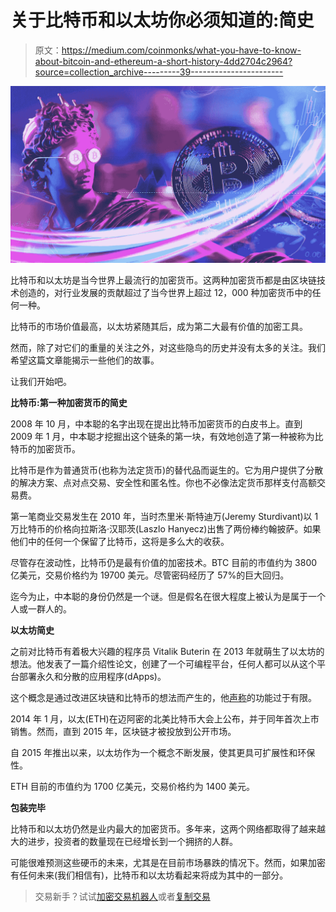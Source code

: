 # 关于比特币和以太坊你必须知道的:简史

> 原文：<https://medium.com/coinmonks/what-you-have-to-know-about-bitcoin-and-ethereum-a-short-history-4dd2704c2964?source=collection_archive---------39----------------------->

![](img/6186c5668b423ae594e628c8f79ed82b.png)

比特币和以太坊是当今世界上最流行的加密货币。这两种加密货币都是由区块链技术创造的，对行业发展的贡献超过了当今世界上超过 12，000 种加密货币中的任何一种。

比特币的市场价值最高，以太坊紧随其后，成为第二大最有价值的加密工具。

然而，除了对它们的重量的关注之外，对这些隐鸟的历史并没有太多的关注。我们希望这篇文章能揭示一些他们的故事。

让我们开始吧。

**比特币:第一种加密货币的简史**

2008 年 10 月，中本聪的名字出现在提出比特币加密货币的白皮书上。直到 2009 年 1 月，中本聪才挖掘出这个链条的第一块，有效地创造了第一种被称为比特币的加密货币。

比特币是作为普通货币(也称为法定货币)的替代品而诞生的。它为用户提供了分散的解决方案、点对点交易、安全性和匿名性。你也不必像法定货币那样支付高额交易费。

第一笔商业交易发生在 2010 年，当时杰里米·斯特迪万(Jeremy Sturdivant)以 1 万比特币的价格向拉斯洛·汉耶茨(Laszlo Hanyecz)出售了两份棒约翰披萨。如果他们中的任何一个保留了比特币，这将是多么大的收获。

尽管存在波动性，比特币仍是最有价值的加密技术。BTC 目前的市值约为 3800 亿美元，交易价格约为 19700 美元。尽管密码经历了 57%的巨大回归。

迄今为止，中本聪的身份仍然是一个谜。但是假名在很大程度上被认为是属于一个人或一群人的。

**以太坊简史**

之前对比特币有着极大兴趣的程序员 Vitalik Buterin 在 2013 年就萌生了以太坊的想法。他发表了一篇介绍性论文，创建了一个可编程平台，任何人都可以从这个平台部署永久和分散的应用程序(dApps)。

这个概念是通过改进区块链和比特币的想法而产生的，他[声称](https://www.businessinsider.com/vitalik-buterin-created-ethereum-one-of-the-worlds-three-largest-cryptocurrencies-2019-1?r=US&IR=T)的功能过于有限。

2014 年 1 月，以太(ETH)在迈阿密的北美比特币大会上公布，并于同年首次上市销售。然而，直到 2015 年，区块链才被投放到公开市场。

自 2015 年推出以来，以太坊作为一个概念不断发展，使其更具可扩展性和环保性。

ETH 目前的市值约为 1700 亿美元，交易价格约为 1400 美元。

**包装完毕**

比特币和以太坊仍然是业内最大的加密货币。多年来，这两个网络都取得了越来越大的进步，投资者的数量现在已经增长到一个拥挤的人群。

可能很难预测这些硬币的未来，尤其是在目前市场暴跌的情况下。然而，如果加密有任何未来(我们相信有)，比特币和以太坊看起来将成为其中的一部分。

> 交易新手？试试[加密交易机器人](/coinmonks/crypto-trading-bot-c2ffce8acb2a)或者[复制交易](/coinmonks/top-10-crypto-copy-trading-platforms-for-beginners-d0c37c7d698c)